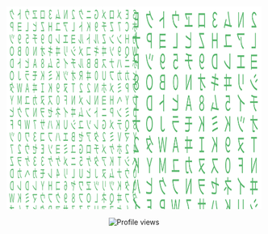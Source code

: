 <div align="center">
	<img src="https://github.com/MartinGurasvili/MartinGurasvili/blob/main/Main.svg" width="800" height="400">
  
	

</div>

<p align="center">
  <img src="https://komarev.com/ghpvc/?username=MartinGurasvili" alt="Profile views" />
</p>

<!---
MartinGurasvili/MartinGurasvili is a ✨ special ✨ repository because its `README.md` (this file) appears on your GitHub profile.
You can click the Preview link to take a look at your changes.
--->
